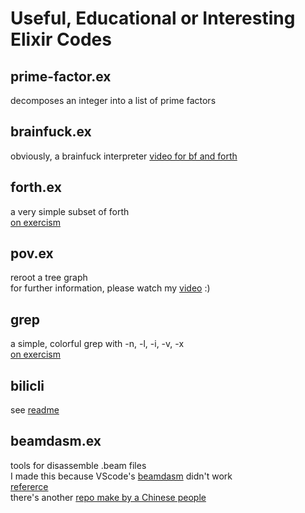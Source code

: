 # Useful, Educational or Interesting Elixir Codes
## prime-factor.ex 
decomposes an integer into a list of prime factors 
## brainfuck.ex 
obviously, a brainfuck interpreter 
[video for bf and forth](https://www.bilibili.com/video/BV1Fa41147Cs)
## forth.ex
a very simple subset of forth  
[on exercism](https://exercism.org/tracks/elixir/exercises/forth)
## pov.ex
reroot a tree graph  
for further information, please watch my [video](https://www.bilibili.com/video/BV1p3411H7Pn) :)
## grep
a simple, colorful grep with -n, -l, -i, -v, -x  
[on exercism](https://exercism.org/tracks/elixir/exercises/grep)
## bilicli
see [readme](bili_cli/README.md)
## beamdasm.ex
tools for disassemble .beam files  
I made this because VScode's [beamdasm](https://github.com/scout119/beamdasm) didn't work  
[refererce](https://medium.com/learn-elixir/disassemble-elixir-code-1bca5fe15dd1)  
there's another [repo make by a Chinese people](https://github.com/ErlGameWorld/eUtils)